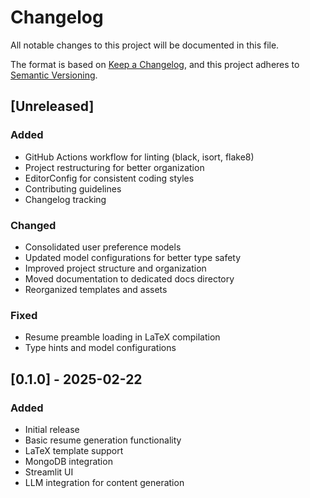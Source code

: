 # Changelog

All notable changes to this project will be documented in this file.

The format is based on [Keep a Changelog](https://keepachangelog.com/en/1.0.0/),
and this project adheres to [Semantic Versioning](https://semver.org/spec/v2.0.0.html).

## [Unreleased]

### Added
- GitHub Actions workflow for linting (black, isort, flake8)
- Project restructuring for better organization
- EditorConfig for consistent coding styles
- Contributing guidelines
- Changelog tracking

### Changed
- Consolidated user preference models
- Updated model configurations for better type safety
- Improved project structure and organization
- Moved documentation to dedicated docs directory
- Reorganized templates and assets

### Fixed
- Resume preamble loading in LaTeX compilation
- Type hints and model configurations

## [0.1.0] - 2025-02-22

### Added
- Initial release
- Basic resume generation functionality
- LaTeX template support
- MongoDB integration
- Streamlit UI
- LLM integration for content generation 